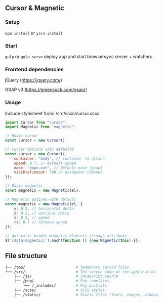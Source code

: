 ## Cursor & Magnetic

### Setup

`npm install` or `yarn install`

### Start

`gulp` or `gulp serve` deploy app and start browsersync server + watchers

### Frontend dependencies
jQuery (https://jquery.com/)

GSAP v3 (https://greensock.com/gsap/)

### Usage
Include stylesheet from: /src/scss/cursor.scss

```javascript
import Cursor from "cursor";
import Magnetic from "magnetic";

// Basic cursor
const cursor = new Cursor();

// Cursor options with defaults
const cursor = new Cursor({
    container: "body", // container to attach
    speed: 0.7, // default speed
    ease: "expo.out", // default ease (gsap)
    visibleTimeout: 300 // disappear timeout
});

// Basic magnetic
const magnetic = new Magnetic(el);

// Magnetic options with default
const magnetic = new Magnetic(el, {
    y: 0.2, // horizontal delta
    x: 0.2, // vertical delta
    s: 0.2, // speed
    rs: 0.7 // release speed
});

// Automatic handle magnetic elements through attribute
$('[data-magnetic]').each(function () {new Magnetic(this);});
```

## File structure
```bash
├── /tmp/                       # Temporary served files
└── /src/                       # The source code of the application
    ├── /js/                    # JavaScript source
    ├── /pug/                   # Pug templates
        └── /_includes/         # Pug partials
    ├── /scss/                  # SCSS styles
    ├── /static/                # Static files (fonts, images, videos, etc..)
